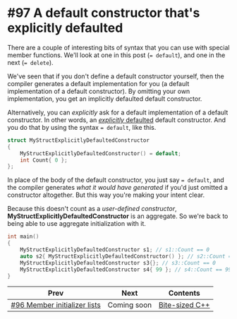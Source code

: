 # #97 A default constructor that's explicitly defaulted

There are a couple of interesting bits of syntax that you can use with special member functions. We'll look at one in this post (`= default`), and one in the next (`= delete`).

We've seen that if you don't define a default constructor yourself, then the compiler generates a default implementation for you (a default implementation of a default constructor). By omitting your own implementation, you get an implicitly defaulted default constructor.

Alternatively, you can *explicitly* ask for a default implementation of a default constructor. In other words, an [*explicitly* defaulted](https://docs.microsoft.com/cpp/cpp/explicitly-defaulted-and-deleted-functions) default constructor. And you do that by using the syntax `= default`, like this.

```cpp 
struct MyStructExplicitlyDefaultedConstructor
{
    MyStructExplicitlyDefaultedConstructor() = default;
    int Count{ 0 };
};
```

In place of the body of the default constructor, you just say `= default`, and the compiler generates *what it would have generated* if you'd just omitted a constructor altogether. But this way you're making your intent clear.

Because this doesn't count as a *user-defined constructor*, **MyStructExplicitlyDefaultedConstructor** is an aggregate. So we're back to being able to use aggregate initialization with it.

```cpp
int main()
{
    MyStructExplicitlyDefaultedConstructor s1; // s1::Count == 0
    auto s2{ MyStructExplicitlyDefaultedConstructor() }; // s2::Count == 0
    MyStructExplicitlyDefaultedConstructor s3{}; // s3::Count == 0
    MyStructExplicitlyDefaultedConstructor s4{ 99 }; // s4::Count == 99
}
```

|Prev|Next|Contents|
|-|-|-|
|[#96 Member initializer lists](096.md)|Coming soon|[Bite-sized C++](../README.md)|
